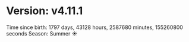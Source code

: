 # Version: v4.11.1
Time since birth: 1797 days, 43128 hours, 2587680 minutes, 155260800 seconds
Season: Summer ☀️
